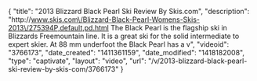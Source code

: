 {
    "title": "2013 Blizzard Black Pearl Ski Review By Skis.com",
    "description": "http:\/\/www.skis.com\/Blizzard-Black-Pearl-Womens-Skis-2013\/275394P,default,pd.html  The Black Pearl is the flagship ski in Blizzards Freemountain line. It is a great ski for the solid intermediate to expert skier. At 88 mm underfoot the Black Pearl has a v",
    "videoid": "3766173",
    "date_created": "1411361159",
    "date_modified": "1418182008",
    "type": "captivate",
    "layout": "video",
    "url": "\/v\/2013-blizzard-black-pearl-ski-review-by-skis-com\/3766173"
}
